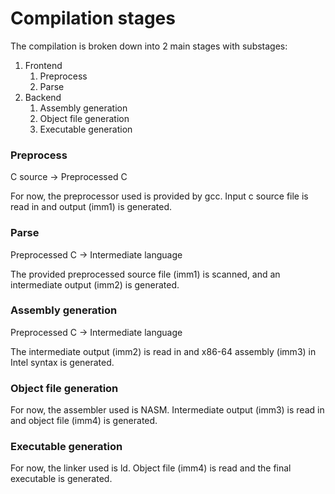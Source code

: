 # Compilation stages

The compilation is broken down into 2 main stages with substages:

1. Frontend
    1. Preprocess
    2. Parse
2. Backend
    1. Assembly generation
    2. Object file generation
    3. Executable generation

### Preprocess

C source -> Preprocessed C

For now, the preprocessor used is provided by gcc. Input c source file is read in and output (imm1) is generated.

### Parse

Preprocessed C -> Intermediate language

The provided preprocessed source file (imm1) is scanned, and an intermediate output (imm2) is generated.

### Assembly generation

Preprocessed C -> Intermediate language

The intermediate output (imm2) is read in and x86-64 assembly (imm3) in Intel syntax is generated.

### Object file generation

For now, the assembler used is NASM. Intermediate output (imm3) is read in and object file (imm4) is generated.

### Executable generation

For now, the linker used is ld. Object file (imm4) is read and the final executable is generated.

